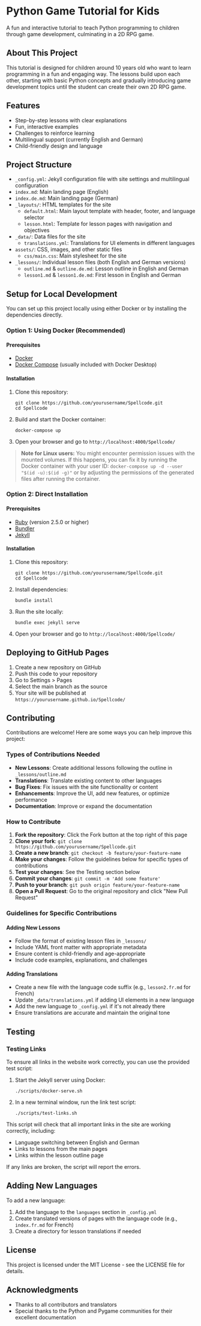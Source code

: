 # Python Game Tutorial for Kids

A fun and interactive tutorial to teach Python programming to children through game development, culminating in a 2D RPG game.

## About This Project

This tutorial is designed for children around 10 years old who want to learn programming in a fun and engaging way. The lessons build upon each other, starting with basic Python concepts and gradually introducing game development topics until the student can create their own 2D RPG game.

## Features

- Step-by-step lessons with clear explanations
- Fun, interactive examples
- Challenges to reinforce learning
- Multilingual support (currently English and German)
- Child-friendly design and language

## Project Structure

- `_config.yml`: Jekyll configuration file with site settings and multilingual configuration
- `index.md`: Main landing page (English)
- `index.de.md`: Main landing page (German)
- `_layouts/`: HTML templates for the site
  - `default.html`: Main layout template with header, footer, and language selector
  - `lesson.html`: Template for lesson pages with navigation and objectives
- `_data/`: Data files for the site
  - `translations.yml`: Translations for UI elements in different languages
- `assets/`: CSS, images, and other static files
  - `css/main.css`: Main stylesheet for the site
- `_lessons/`: Individual lesson files (both English and German versions)
  - `outline.md` & `outline.de.md`: Lesson outline in English and German
  - `lesson1.md` & `lesson1.de.md`: First lesson in English and German

## Setup for Local Development

You can set up this project locally using either Docker or by installing the dependencies directly.

### Option 1: Using Docker (Recommended)

#### Prerequisites

- [Docker](https://www.docker.com/get-started)
- [Docker Compose](https://docs.docker.com/compose/install/) (usually included with Docker Desktop)

#### Installation

1. Clone this repository:
   ```
   git clone https://github.com/yourusername/Spellcode.git
   cd Spellcode
   ```

2. Build and start the Docker container:
   ```
   docker-compose up
   ```

3. Open your browser and go to `http://localhost:4000/Spellcode/`

> **Note for Linux users:** You might encounter permission issues with the mounted volumes. If this happens, you can fix it by running the Docker container with your user ID: `docker-compose up -d --user "$(id -u):$(id -g)"` or by adjusting the permissions of the generated files after running the container.

### Option 2: Direct Installation

#### Prerequisites

- [Ruby](https://www.ruby-lang.org/en/downloads/) (version 2.5.0 or higher)
- [Bundler](https://bundler.io/)
- [Jekyll](https://jekyllrb.com/docs/installation/)

#### Installation

1. Clone this repository:
   ```
   git clone https://github.com/yourusername/Spellcode.git
   cd Spellcode
   ```

2. Install dependencies:
   ```
   bundle install
   ```

3. Run the site locally:
   ```
   bundle exec jekyll serve
   ```

4. Open your browser and go to `http://localhost:4000/Spellcode/`

## Deploying to GitHub Pages

1. Create a new repository on GitHub
2. Push this code to your repository
3. Go to Settings > Pages
4. Select the main branch as the source
5. Your site will be published at `https://yourusername.github.io/Spellcode/`

## Contributing

Contributions are welcome! Here are some ways you can help improve this project:

### Types of Contributions Needed

- **New Lessons**: Create additional lessons following the outline in `_lessons/outline.md`
- **Translations**: Translate existing content to other languages
- **Bug Fixes**: Fix issues with the site functionality or content
- **Enhancements**: Improve the UI, add new features, or optimize performance
- **Documentation**: Improve or expand the documentation

### How to Contribute

1. **Fork the repository**: Click the Fork button at the top right of this page
2. **Clone your fork**: `git clone https://github.com/yourusername/Spellcode.git`
3. **Create a new branch**: `git checkout -b feature/your-feature-name`
4. **Make your changes**: Follow the guidelines below for specific types of contributions
5. **Test your changes**: See the Testing section below
6. **Commit your changes**: `git commit -m 'Add some feature'`
7. **Push to your branch**: `git push origin feature/your-feature-name`
8. **Open a Pull Request**: Go to the original repository and click "New Pull Request"

### Guidelines for Specific Contributions

#### Adding New Lessons

- Follow the format of existing lesson files in `_lessons/`
- Include YAML front matter with appropriate metadata
- Ensure content is child-friendly and age-appropriate
- Include code examples, explanations, and challenges

#### Adding Translations

- Create a new file with the language code suffix (e.g., `lesson2.fr.md` for French)
- Update `_data/translations.yml` if adding UI elements in a new language
- Add the new language to `_config.yml` if it's not already there
- Ensure translations are accurate and maintain the original tone

## Testing

### Testing Links

To ensure all links in the website work correctly, you can use the provided test script:

1. Start the Jekyll server using Docker:
   ```
   ./scripts/docker-serve.sh
   ```

2. In a new terminal window, run the link test script:
   ```
   ./scripts/test-links.sh
   ```

This script will check that all important links in the site are working correctly, including:
- Language switching between English and German
- Links to lessons from the main pages
- Links within the lesson outline page

If any links are broken, the script will report the errors.

## Adding New Languages

To add a new language:

1. Add the language to the `languages` section in `_config.yml`
2. Create translated versions of pages with the language code (e.g., `index.fr.md` for French)
3. Create a directory for lesson translations if needed

## License

This project is licensed under the MIT License - see the LICENSE file for details.

## Acknowledgments

- Thanks to all contributors and translators
- Special thanks to the Python and Pygame communities for their excellent documentation
